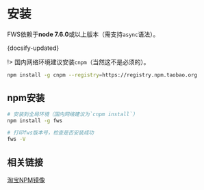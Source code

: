 # 安装

FWS依赖于**node 7.6.0**或以上版本（需支持`async`语法）。

{docsify-updated}

!> 国内网络环境建议安装`cnpm`（当然这不是必须的）。

```bash
npm install -g cnpm --registry=https://registry.npm.taobao.org
```

## npm安装
```bash
# 安装到全局环境（国内网络建议为`cnpm install`）
npm install -g fws

# 打印fws版本号，检查是否安装成功
fws -V
```

## 相关链接

[淘宝NPM镜像](http://npm.taobao.org/)
